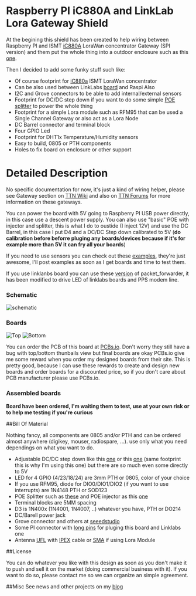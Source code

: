 Raspberry PI iC880A and LinkLab Lora Gateway Shield
===================================================

At the begining this shield has been created to help wiring between Raspberry PI and ISMT [iC880A][10] LoraWan concentrator Gateway (SPI version) and them put the whole thing into a outdoor enclosure such as this [one][15].

Then I decided to add some funky stuff such like:

- Of course footprint for [iC880a][10] ISMT LoraWan concentrator
- Can be also used between LinkLabs [board][11] and Raspi Also
- I2C and Grove connectors to be able to add internal/external sensors
- Footprint for DC/DC step down if you want to do some simple [POE splitter][16] to power the whole thing
- Footprint for a simple Lora module such as RFM95 that can be used a Single Channel Gateway or also act as a Lora Node
- DC Barrel connector and terminal block
- Four GPIO Led
- Footprint for DHT1x Temperature/Humidity sensors
- Easy to build, 0805 or PTH components
- Holes to fix board on enclosure or other support

Detailed Description
====================

No specific documentation for now, it's just a kind of wiring helper, please see Gateway section on [TTN Wiki][13] and also on [TTN Forums][14] for more information on these gateways.

You can power the board with 5V going to Raspberry PI USB power directly, in this case use a descent power supply.
You can also use "basic" POE with injector and splitter, this is what I do to oustide (I inject 12V) and use the DC Barrel, in this case I put D4 and a DC/DC Step down calibrated to 5V (**do calibration before beforre pluging any boards/devices because if it's for example more than 5V it can fry all your boards**)

If you need to use sensors you can check out these [examples][12], they're just awesome, I'll post examples as soon as I get boards and time to test them.

If you use linklanbs board you can use these [version][2] of packet_forwarder, it has been modified to drive LED of linklabs boards and PPS modem line.

### Schematic
![schematic](https://raw.githubusercontent.com/hallard/iC880A-Raspberry-PI/master/pictures/PI-Lora-Gateway-Shield-sch.png)  

### Boards 
<img src="https://raw.githubusercontent.com/hallard/iC880A-Raspberry-PI/master/pictures/RPI-Lora-Gateway-Shield-top.png" alt="Top">    

<img src="https://raw.githubusercontent.com/hallard/iC880A-Raspberry-PI/master/pictures/RPI-Lora-Gateway-Shield-bot.png" alt="Bottom">     

You can order the PCB of this board at [PCBs.io][3]. Don't worry they still have a bug with top/bottom thunbails view but final boards are okay
PCBs.io give me some reward when you order my designed boards from their site. This is pretty good, because I can use these rewards to create and design new boards and order boards for a discounted price, so if you don't care about PCB manufacturer please use PCBs.io.

### Assembled boards

**Board have been ordered, I'm waiting them to test, use at your own risk or to help me testing if you're curious**    

##Bill Of Material

Nothing fancy, all components are 0805 and/or PTH and can be ordered almost anywhere (digikey, mouser, radiospare, ...). 
use only what you need dependings on what you want to do. 

- Adjustable DC/DC step down like this [one][18] or this [one][19] (same footprint this is why I'm using this one) but there are so much even some directly to 5V
- LED for 4 GPIO (4/23/18/24) are 3mm PTH or 0805, color of your choice
- If you use RFM95, diode for DIO0/DIO1/DIO2 (if you want to use interrupts) are 1N4148 PTH or SOD123
- POE Splitter such as [these][16] and POE injector as this [one][17]
- Terminal blocks are 5MM spacing
- D3 is 1N400x (1N4001, 1N4007, ..) whatever you have, PTH or DO214
- DC/Barell power jack 
- Grove connector and others at [seeedstudio][20]
- Some PI connector with [long pins][21] for pluging this board and Linklabs one 
- Antenna [UFL][22] with [IPEX][23] cable or [SMA][24] if using Lora Module


##License

You can do whatever you like with this design as soon as you don't make it to push and sell it on the market (doing commercial business with it). If you want to do so, please contact me so we can organize an simple agreement.

##Misc
See news and other projects on my [blog][1] 
 
[1]: https://hallard.me
[2]: https://github.com/ch2i/packet_forwarder
[3]: https://PCBs.io/share/zka78

[10]: http://webshop.imst.de/ic880a-spi-lorawan-concentrator-868mhz.html
[11]: http://forum.thethingsnetwork.org/t/raspberry-pi-lorawan-gateway-board/1071
[12]: https://github.com/leon-anavi/rpi-examples
[13]: https://staging.thethingsnetwork.org/wiki/Hardware/Gateways/Overview
[14]: http://forum.thethingsnetwork.org/c/gateways
[15]: https://www.aerial.net/shop/product_info.php?products_id=1102
[16]: https://www.aerial.net/shop/index.php?cPath=22_124
[17]: http://wiki.dragino.com/index.php?title=PoE_Injector
[18]: http://www.ebay.com/itm/2-PCS-MP1584EN-Step-down-Power-DC-DC-3A-Adjustable-Ultra-LM2596-Step-down-Module-/301798394307
[19]: http://www.ebay.com/itm/1x-Tiny-4-5-28V-3A-DC-DC-Buck-Converter-Step-down-Power-Regulator-MP1584EN-/141524007951
[20]: http://www.seeedstudio.com/depot/index.php?main_page=opl_info&opl_id=4
[21]: http://www.ebay.com/itm/170578495165
[22]: http://www.ebay.com/itm/351690376555
[23]: http://www.ebay.com/itm/351738196013
[24]: http://www.ebay.com/itm/371534934746